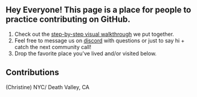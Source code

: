 ## Hey Everyone! This page is a place for people to practice contributing on GitHub.

1. Check out the [step-by-step visual walkthrough](https://docs.google.com/presentation/d/1n6AExyGiIfbnpGS4HHHLSnniHOwsT3ir-lp-aOM95cw/edit#slide=id.p) we put together.
2. Feel free to message us on [discord](https://discord.gg/X52aM3eDRZ) with questions or just to say hi + catch the next community call!
3. Drop the favorite place you've lived and/or visited below.


## Contributions
(Christine) NYC/ Death Valley, CA
